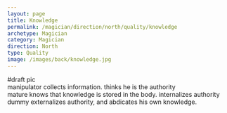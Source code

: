 ```yaml
---
layout: page
title: Knowledge
permalink: /magician/direction/north/quality/knowledge
archetype: Magician
category: Magician
direction: North
type: Quality
image: /images/back/knowledge.jpg
---
```

#draft pic  
manipulator collects information. thinks he is the authority  
mature knows that knowledge is stored in the body. internalizes authority  
dummy externalizes authority, and abdicates his own knowledge. 
